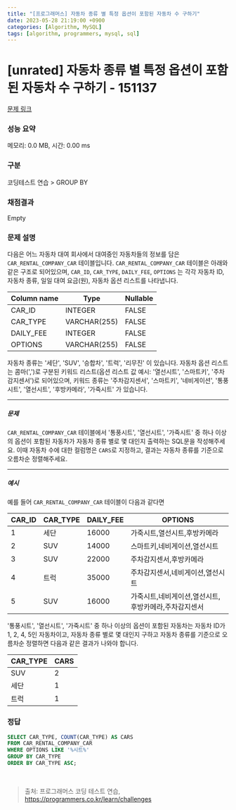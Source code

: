 ```yaml
---
title: "[프로그래머스] 자동차 종류 별 특정 옵션이 포함된 자동차 수 구하기"
date: 2023-05-28 21:19:00 +0900
categories: [Algorithm, MySQL]
tags: [algorithm, programmers, mysql, sql]
---
```


# [unrated] 자동차 종류 별 특정 옵션이 포함된 자동차 수 구하기 - 151137

[문제 링크](https://school.programmers.co.kr/learn/courses/30/lessons/151137)

### 성능 요약

메모리: 0.0 MB, 시간: 0.00 ms

### 구분

코딩테스트 연습 > GROUP BY

### 채점결과

Empty

### 문제 설명

<p>다음은 어느 자동차 대여 회사에서 대여중인 자동차들의 정보를 담은 <code>CAR_RENTAL_COMPANY_CAR</code> 테이블입니다. <code>CAR_RENTAL_COMPANY_CAR</code> 테이블은 아래와 같은 구조로 되어있으며, <code>CAR_ID</code>, <code>CAR_TYPE</code>, <code>DAILY_FEE</code>, <code>OPTIONS</code> 는 각각 자동차 ID, 자동차 종류, 일일 대여 요금(원), 자동차 옵션 리스트를 나타냅니다.</p>

| Column name | Type         | Nullable |
|-------------|--------------|----------|
| CAR_ID      | INTEGER      | FALSE    |
| CAR_TYPE    | VARCHAR(255) | FALSE    |
| DAILY_FEE   | INTEGER      | FALSE    |
| OPTIONS     | VARCHAR(255) | FALSE    |


<p>자동차 종류는 '세단', 'SUV', '승합차', '트럭', '리무진' 이 있습니다. 자동차 옵션 리스트는 콤마(',')로 구분된 키워드 리스트(옵션 리스트 값 예시: '열선시트', '스마트키', '주차감지센서')로 되어있으며, 키워드 종류는 '주차감지센서', '스마트키', '네비게이션', '통풍시트', '열선시트', '후방카메라', '가죽시트' 가 있습니다.</p>

<hr>

<h5>문제</h5>

<p><code>CAR_RENTAL_COMPANY_CAR</code> 테이블에서 '통풍시트', '열선시트', '가죽시트' 중 하나 이상의 옵션이 포함된 자동차가 자동차 종류 별로 몇 대인지 출력하는 SQL문을 작성해주세요. 이때 자동차 수에 대한 컬럼명은 <code>CARS</code>로 지정하고, 결과는 자동차 종류를 기준으로 오름차순 정렬해주세요.</p>

<hr>

<h5>예시</h5>

<p>예를 들어 <code>CAR_RENTAL_COMPANY_CAR</code> 테이블이 다음과 같다면</p>

| CAR_ID | CAR_TYPE | DAILY_FEE | OPTIONS                                      |
|--------|----------|-----------|----------------------------------------------|
|   1    |   세단   |   16000   | 가죽시트,열선시트,후방카메라   |
|   2    |   SUV    |   14000   | 스마트키,네비게이션,열선시트   |
|   3    |   SUV    |   22000   | 주차감지센서,후방카메라          |
|   4    |   트럭   |   35000   | 주차감지센서,네비게이션,열선시트 |
|   5    |   SUV    |   16000   | 가죽시트,네비게이션,열선시트,후방카메라,주차감지센서 |


<p>'통풍시트', '열선시트', '가죽시트' 중 하나 이상의 옵션이 포함된 자동차는 자동차 ID가 1, 2, 4, 5인 자동차이고, 자동차 종류 별로 몇 대인지 구하고 자동차 종류를 기준으로 오름차순 정렬하면 다음과 같은 결과가 나와야 합니다.</p>

| CAR_TYPE | CARS |
|----------|------|
|   SUV    |  2   |
|   세단   |  1   |
|   트럭   |  1   |

### 정답

```sql
SELECT CAR_TYPE, COUNT(CAR_TYPE) AS CARS
FROM CAR_RENTAL_COMPANY_CAR
WHERE OPTIONS LIKE '%시트%'
GROUP BY CAR_TYPE
ORDER BY CAR_TYPE ASC;
```

<br>

> 출처: 프로그래머스 코딩 테스트 연습, https://programmers.co.kr/learn/challenges
